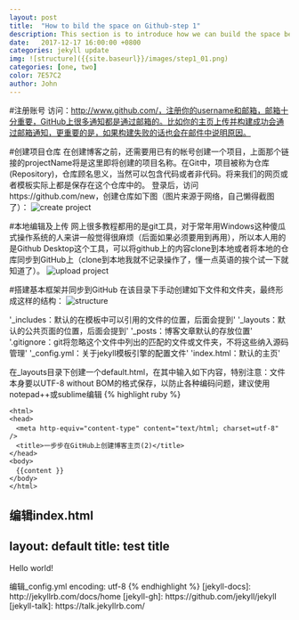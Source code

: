 ```yaml
---
layout: post
title:  "How to bild the space on Github-step 1"
description: This section is to introduce how we can build the space belongs to you at GitHub, it includes how to sign up, create project and edit at local PC and upload.
date:   2017-12-17 16:00:00 +0800
categories: jekyll update
img: ![structure]({{site.baseurl}}/images/step1_01.png)
categories: [one, two]
color: 7E57C2
author: John
---
```


#注册账号
访问：http://www.github.com/，注册你的username和邮箱，邮箱十分重要，GitHub上很多通知都是通过邮箱的。比如你的主页上传并构建成功会通过邮箱通知，更重要的是，如果构建失败的话也会在邮件中说明原因。

#创建项目仓库
在创建博客之前，还需要用已有的帐号创建一个项目，上面那个链接的projectName将是这里即将创建的项目名称。在Git中，项目被称为仓库(Repository)，仓库顾名思义，当然可以包含代码或者非代码。将来我们的网页或者模板实际上都是保存在这个仓库中的。
登录后，访问https://github.com/new，创建仓库如下图（图片来源于网络，自己懒得截图了）：
![create project]({{site.baseurl}}/images/cp1.png)

#本地编辑及上传
网上很多教程都用的是git工具，对于常年用Windows这种傻瓜式操作系统的人来讲一般觉得很麻烦（后面如果必须要用到再用），所以本人用的是Github Desktop这个工具，可以将github上的内容clone到本地或者将本地的仓库同步到GitHub上（clone到本地我就不记录操作了，懂一点英语的挨个试一下就知道了）。
![upload project]({{site.baseurl}}/images/ul1.png)

#搭建基本框架并同步到GitHub
在该目录下手动创建如下文件和文件夹，最终形成这样的结构：
![structure]({{site.baseurl}}/images/st1.png)

'_includes：默认的在模板中可以引用的文件的位置，后面会提到'
'_layouts：默认的公共页面的位置，后面会提到'
'_posts：博客文章默认的存放位置'
'.gitignore：git将忽略这个文件中列出的匹配的文件或文件夹，不将这些纳入源码管理'
'_config.yml：关于jekyll模板引擎的配置文件'
'index.html：默认的主页'

在_layouts目录下创建一个default.html，在其中输入如下内容，特别注意：文件本身要以UTF-8 without BOM的格式保存，以防止各种编码问题，建议使用notepad++或sublime编辑
{% highlight ruby %}
<!DOCTYPE html>
	<html>
	<head>
	　<meta http-equiv="content-type" content="text/html; charset=utf-8" />
	　<title>一步步在GitHub上创建博客主页(2)</title>
	</head>
	<body>
	　{{content }}
	</body>
	</html>
编辑index.html
---
layout: default
title: test title
---
<p>Hello world!</p>
编辑_config.yml
encoding: utf-8
{% endhighlight %}
[jekyll-docs]: http://jekyllrb.com/docs/home
[jekyll-gh]:   https://github.com/jekyll/jekyll
[jekyll-talk]: https://talk.jekyllrb.com/
